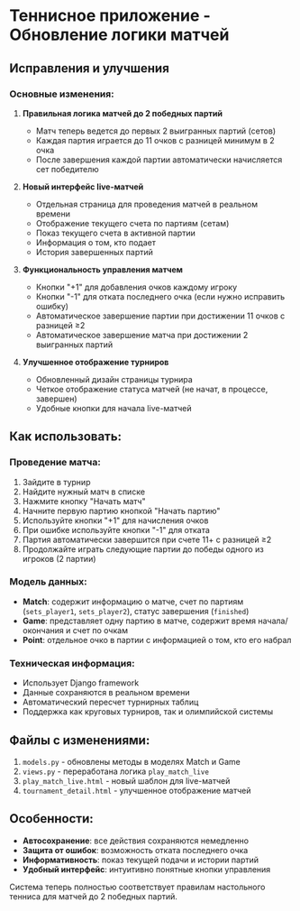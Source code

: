 # Теннисное приложение - Обновление логики матчей

## Исправления и улучшения

### Основные изменения:

1. **Правильная логика матчей до 2 победных партий**
   - Матч теперь ведется до первых 2 выигранных партий (сетов)
   - Каждая партия играется до 11 очков с разницей минимум в 2 очка
   - После завершения каждой партии автоматически начисляется сет победителю

2. **Новый интерфейс live-матчей**
   - Отдельная страница для проведения матчей в реальном времени
   - Отображение текущего счета по партиям (сетам)
   - Показ текущего счета в активной партии
   - Информация о том, кто подает
   - История завершенных партий

3. **Функциональность управления матчем**
   - Кнопки "+1" для добавления очков каждому игроку
   - Кнопки "-1" для отката последнего очка (если нужно исправить ошибку)
   - Автоматическое завершение партии при достижении 11 очков с разницей ≥2
   - Автоматическое завершение матча при достижении 2 выигранных партий

4. **Улучшенное отображение турниров**
   - Обновленный дизайн страницы турнира
   - Четкое отображение статуса матчей (не начат, в процессе, завершен)
   - Удобные кнопки для начала live-матчей

## Как использовать:

### Проведение матча:
1. Зайдите в турнир
2. Найдите нужный матч в списке
3. Нажмите кнопку "Начать матч"
4. Начните первую партию кнопкой "Начать партию"
5. Используйте кнопки "+1" для начисления очков
6. При ошибке используйте кнопки "-1" для отката
7. Партия автоматически завершится при счете 11+ с разницей ≥2
8. Продолжайте играть следующие партии до победы одного из игроков (2 партии)

### Модель данных:
- **Match**: содержит информацию о матче, счет по партиям (`sets_player1`, `sets_player2`), статус завершения (`finished`)
- **Game**: представляет одну партию в матче, содержит время начала/окончания и счет по очкам
- **Point**: отдельное очко в партии с информацией о том, кто его набрал

### Техническая информация:
- Использует Django framework
- Данные сохраняются в реальном времени
- Автоматический пересчет турнирных таблиц
- Поддержка как круговых турниров, так и олимпийской системы

## Файлы с изменениями:

1. `models.py` - обновлены методы в моделях Match и Game
2. `views.py` - переработана логика `play_match_live`
3. `play_match_live.html` - новый шаблон для live-матчей
4. `tournament_detail.html` - улучшенное отображение матчей

## Особенности:

- **Автосохранение**: все действия сохраняются немедленно
- **Защита от ошибок**: возможность отката последнего очка
- **Информативность**: показ текущей подачи и истории партий
- **Удобный интерфейс**: интуитивно понятные кнопки управления

Система теперь полностью соответствует правилам настольного тенниса для матчей до 2 победных партий.
